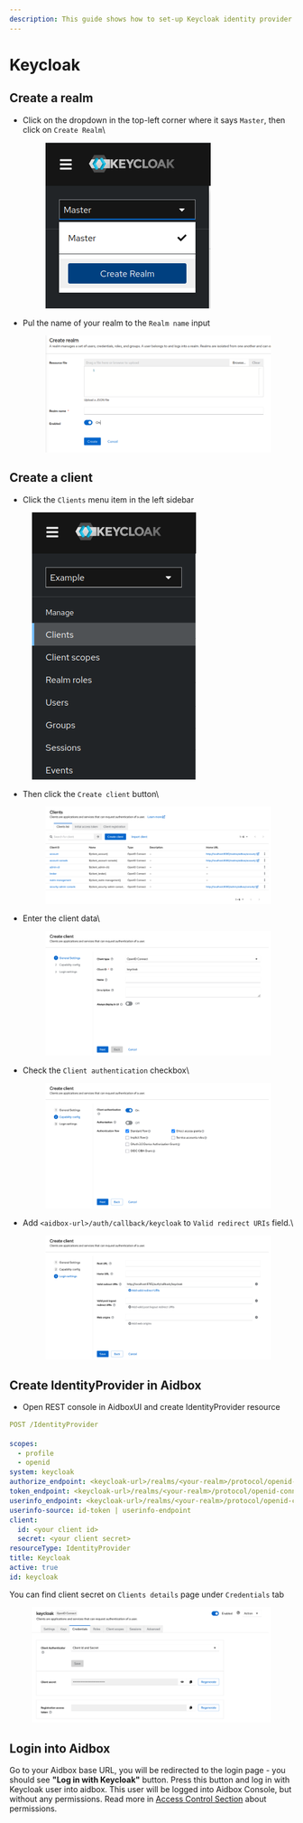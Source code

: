 ```yaml
---
description: This guide shows how to set-up Keycloak identity provider with Aidbox
---
```


# Keycloak

## Create a realm

*   Click on the dropdown in the top-left corner where it says `Master`, then click on `Create Realm`\\

    <figure><img src="../../../../.gitbook/assets/471ad5aa-e363-4749-b5b5-d0139aaeef3c.png" alt=""><figcaption></figcaption></figure>
*   Pul the name of your realm to the `Realm name` input

    <figure><img src="../../../../.gitbook/assets/b0a9f216-c2eb-4c35-b6c4-c8d5abba3615.png" alt=""><figcaption></figcaption></figure>

## Create a client

* Click the `Clients` menu item in the left sidebar

<figure><img src="../../../../.gitbook/assets/339fa2f3-93eb-4fc0-8543-9a768cdabade.png" alt=""><figcaption></figcaption></figure>

*   Then click the `Create client` button\\

    <figure><img src="../../../../.gitbook/assets/3efd7a64-6f24-45a9-94e5-6cfe6ec972dc.png" alt=""><figcaption></figcaption></figure>
*   Enter the client data\\

    <figure><img src="../../../../.gitbook/assets/3616ac7b-66ae-407e-99d7-7e937092c969.png" alt=""><figcaption></figcaption></figure>
*   Check the `Client authentication` checkbox\\

    <figure><img src="../../../../.gitbook/assets/71339728-d3cb-4d86-b8b8-c4c7e015b9a9.png" alt=""><figcaption></figcaption></figure>
*   Add `<aidbox-url>/auth/callback/keycloak` to `Valid redirect URIs` field.\\

    <figure><img src="../../../../.gitbook/assets/92666ab7-fd0e-4549-816c-9418e0865c2a.png" alt=""><figcaption></figcaption></figure>

## Create IdentityProvider in Aidbox

* Open REST console in AidboxUI and create IdentityProvider resource

```yaml
POST /IdentityProvider

scopes:
  - profile
  - openid
system: keycloak
authorize_endpoint: <keycloak-url>/realms/<your-realm>/protocol/openid-connect/auth
token_endpoint: <keycloak-url>/realms/<your-realm>/protocol/openid-connect/token
userinfo_endpoint: <keycloak-url>/realms/<your-realm>/protocol/openid-connect/userinfo
userinfo-source: id-token | userinfo-endpoint
client:
  id: <your client id>
  secret: <your client secret>
resourceType: IdentityProvider
title: Keycloak
active: true
id: keycloak
```

You can find client secret on `Clients details` page under `Credentials` tab

<figure><img src="../../../../.gitbook/assets/3344a568-66c1-4a2f-8c75-8b9869bfd85d.png" alt=""><figcaption></figcaption></figure>

## Login into Aidbox

Go to your Aidbox base URL, you will be redirected to the login page - you should see **"Log in with Keycloak"** button. Press this button and log in with Keycloak user into aidbox. This user will be logged into Aidbox Console, but without any permissions. Read more in [Access Control Section](../security/README.md) about permissions.
